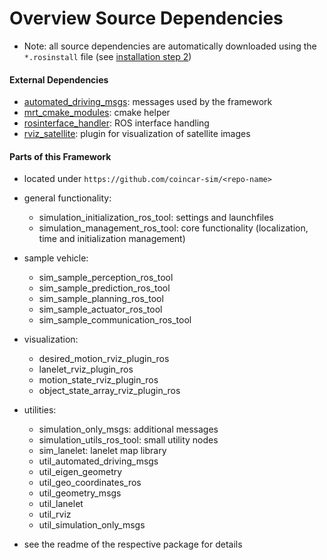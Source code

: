 # Overview Source Dependencies

* Note: all source dependencies are automatically downloaded using the `*.rosinstall` file (see [installation step 2](README.md#2-download-the-workspace-config))

#### External Dependencies
* [automated_driving_msgs](https://github.com/fzi-forschungszentrum-informatik/automated_driving_msgs): messages used by the framework
* [mrt_cmake_modules](https://github.com/KIT-MRT/mrt_cmake_modules): cmake helper
* [rosinterface_handler](https://github.com/KIT-MRT/rosinterface_handler): ROS interface handling
* [rviz_satellite](https://github.com/gareth-cross/rviz_satellite): plugin for visualization of satellite images

#### Parts of this Framework

* located under `https://github.com/coincar-sim/<repo-name>`


* general functionality:
  * simulation_initialization_ros_tool: settings and launchfiles
  * simulation_management_ros_tool: core functionality (localization, time and initialization management)


* sample vehicle:
  * sim_sample_perception_ros_tool
  * sim_sample_prediction_ros_tool
  * sim_sample_planning_ros_tool
  * sim_sample_actuator_ros_tool
  * sim_sample_communication_ros_tool


* visualization:
  * desired_motion_rviz_plugin_ros
  * lanelet_rviz_plugin_ros
  * motion_state_rviz_plugin_ros
  * object_state_array_rviz_plugin_ros


* utilities:
  * simulation_only_msgs: additional messages
  * simulation_utils_ros_tool: small utility nodes
  * sim_lanelet: lanelet map library
  * util_automated_driving_msgs
  * util_eigen_geometry
  * util_geo_coordinates_ros
  * util_geometry_msgs
  * util_lanelet
  * util_rviz
  * util_simulation_only_msgs


* see the readme of the respective package for details
